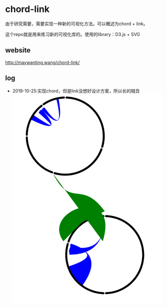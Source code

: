 # chord-link
由于研究需要，需要实现一种新的可视化方法。可以概述为chord + link。

这个repo就是用来练习新的可视化库的。使用的library：D3.js + SVG

## website

http://maywanting.wang/chord-link/

## log

- 2019-10-25:实现chord，但是link没想好设计方案，所以长的贼丑
![image](./pic/1.png)
